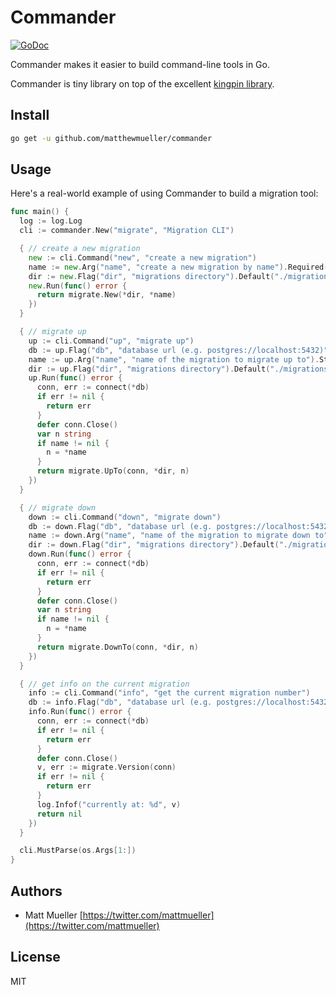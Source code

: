 # Commander

[![GoDoc](https://godoc.org/github.com/matthewmueller/commander?status.svg)](https://godoc.org/github.com/matthewmueller/commander)

Commander makes it easier to build command-line tools in Go.

Commander is tiny library on top of the excellent [kingpin library](https://github.com/alecthomas/kingpin).

## Install

```sh
go get -u github.com/matthewmueller/commander
```

## Usage

Here's a real-world example of using Commander to build a migration tool:

```go
func main() {
  log := log.Log
  cli := commander.New("migrate", "Migration CLI")

  { // create a new migration
    new := cli.Command("new", "create a new migration")
    name := new.Arg("name", "create a new migration by name").Required().String()
    dir := new.Flag("dir", "migrations directory").Default("./migrations").String()
    new.Run(func() error {
      return migrate.New(*dir, *name)
    })
  }

  { // migrate up
    up := cli.Command("up", "migrate up")
    db := up.Flag("db", "database url (e.g. postgres://localhost:5432)").Required().String()
    name := up.Arg("name", "name of the migration to migrate up to").String()
    dir := up.Flag("dir", "migrations directory").Default("./migrations").String()
    up.Run(func() error {
      conn, err := connect(*db)
      if err != nil {
        return err
      }
      defer conn.Close()
      var n string
      if name != nil {
        n = *name
      }
      return migrate.UpTo(conn, *dir, n)
    })
  }

  { // migrate down
    down := cli.Command("down", "migrate down")
    db := down.Flag("db", "database url (e.g. postgres://localhost:5432)").Required().String()
    name := down.Arg("name", "name of the migration to migrate down to").String()
    dir := down.Flag("dir", "migrations directory").Default("./migrations").String()
    down.Run(func() error {
      conn, err := connect(*db)
      if err != nil {
        return err
      }
      defer conn.Close()
      var n string
      if name != nil {
        n = *name
      }
      return migrate.DownTo(conn, *dir, n)
    })
  }

  { // get info on the current migration
    info := cli.Command("info", "get the current migration number")
    db := info.Flag("db", "database url (e.g. postgres://localhost:5432)").Required().String()
    info.Run(func() error {
      conn, err := connect(*db)
      if err != nil {
        return err
      }
      defer conn.Close()
      v, err := migrate.Version(conn)
      if err != nil {
        return err
      }
      log.Infof("currently at: %d", v)
      return nil
    })
  }

  cli.MustParse(os.Args[1:])
}
```

## Authors

- Matt Mueller [https://twitter.com/mattmueller](https://twitter.com/mattmueller)

## License

MIT

